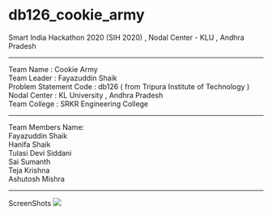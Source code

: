 # db126_cookie_army
Smart India Hackathon 2020 (SIH 2020) , Nodal Center - KLU , Andhra Pradesh <br>
<hr>
Team Name : Cookie Army <br>
Team Leader : Fayazuddin Shaik <br>
Problem Statement Code : db126 ( from Tripura Institute of Technology ) <br>
Nodal Center : KL University , Andhra Pradesh <br>
Team College : SRKR Engineering College <br>
<hr>
Team Members Name:<br>
Fayazuddin Shaik<br>
Hanifa Shaik<br>
Tulasi Devi Siddani<br>
Sai Sumanth<br>
Teja Krishna<br>
Ashutosh Mishra<br>
<hr>
ScreenShots
<img src="ScreenShots/1.jpeg">